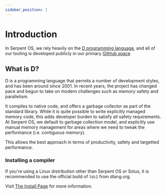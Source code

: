 ```yaml
---
sidebar_position: 1
---
```


# Introduction

In Serpent OS, we rely heavily on the [D programming language](https://dlang.org),
and all of our tooling is developed publicly in our primary [GitHub space](https://github.com/serpent-os)

## What is D?

D is a programming language that permits a number of development styles, and has been around since 2001.
In recent years, the project has changed pace and begun to take on modern challenges such as memory safety
and parallelism.

It compiles to native code, and offers a garbage collector as part of the standard library. While it is quite
possible to write explicitly managed memory code, this adds developer burden to satisfy all safety requirements.
At Serpent OS, we default to garbage collection model, and explicitly use manual memory management for areas where
we need to tweak the performance (i.e. contiguous memory).

This allows the best approach in terms of productivity, safety and targetted performance.

### Installing a compiler

If you're using a Linux distribution other than Serpent OS or Solus, it is recommended to use the official
build of `ldc2` from dlang.org.

Visit [The Install Page](https://dlang.org/install.html) for more information.